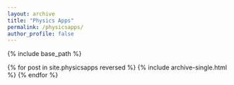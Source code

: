```yaml
---
layout: archive
title: "Physics Apps"
permalink: /physicsapps/
author_profile: false
---
```


{% include base_path %}

{% for post in site.physicsapps reversed %}
  {% include archive-single.html %}
{% endfor %}
